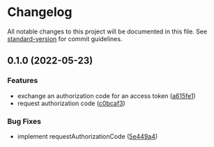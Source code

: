# Changelog

All notable changes to this project will be documented in this file. See [standard-version](https://github.com/conventional-changelog/standard-version) for commit guidelines.

## 0.1.0 (2022-05-23)


### Features

* exchange  an authorization code for an access token ([a615fe1](https://github.com/thewilkybarkid/hyper-ts-oauth/commit/a615fe1f085cd5b8a3cb6c26d873e7432138a485))
* request authorization code ([c0bcaf3](https://github.com/thewilkybarkid/hyper-ts-oauth/commit/c0bcaf303381b370ccdf800339fa9b25f156ac7b))


### Bug Fixes

* implement requestAuthorizationCode ([5e449a4](https://github.com/thewilkybarkid/hyper-ts-oauth/commit/5e449a4629ece82f3c907ece6a2e84b28a57c65c))
